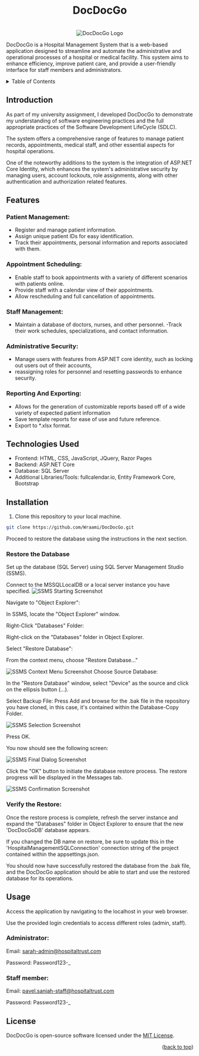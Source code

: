 <h1 align="center">DocDocGo</h3>
<a id="top"></a>

<!-- PROJECT LOGO -->
<br />
<div align="center">
  <img src="wwwroot/resources/logo-two.png" alt="DocDocGo Logo">
</div>


DocDocGo is a Hospital Management System that is a web-based application designed to streamline and automate the administrative and operational processes of a hospital or medical facility. This system aims to enhance efficiency, improve patient care, and provide a user-friendly interface for staff members and administrators.

<details>
  <summary>Table of Contents</summary>
  <ol>
    <li>
      <a href="#introduction">Introduction</a>
        <li>
		<a href="#features">Features</a>
		</li>
	     <li>
		<a href="#technologies-used">Tech Stack</a>
		</li>
		<li>
		<a href="#installation">Installation</a>
		</li>
		<li>
		<a href="#usage">Usage</a>
		</li>
		<li>
		<a href="#license">License</a>
    </li>
  </ol>
</details>

## Introduction

As part of my university assignment, I developed DocDocGo to demonstrate my understanding of software engineering practices and the full appropriate practices of the Software Development LifeCycle (SDLC). 

The system offers a comprehensive range of features to manage patient records, appointments, medical staff, and other essential aspects for hospital operations.

One of the noteworthy additions to the system is the integration of ASP.NET Core Identity, which enhances the system's administrative security by managing users, account lockouts, role assignments, along with other authentication and authorization related features.


## Features

###  Patient Management:
- Register and manage patient information.
- Assign unique patient IDs for easy identification.
- Track their appointments, personal information and reports associated with them.

### Appointment Scheduling:
- Enable staff to book appointments with a variety of different scenarios with patients online.
- Provide staff with a calendar view of their appointments.
- Allow rescheduling and full cancellation of appointments.

### Staff Management:
- Maintain a database of doctors, nurses, and other personnel.
-Track their work schedules, specializations, and contact information.

### Administrative Security:
- Manage users with features from ASP.NET core identity, such as locking out users out of their accounts, 
- reassigning roles for personnel and resetting passwords to enhance security.

### Reporting And Exporting:
- Allows for the generation of customizable reports based off of a wide variety of expected patient information
- Save template reports for ease of use and future reference.
- Export to *.xlsx format.

## Technologies Used

- Frontend: HTML, CSS, JavaScript, JQuery, Razor Pages
- Backend: ASP.NET Core
- Database: SQL Server
- Additional Libraries/Tools: fullcalendar.io, Entity Framework Core, Bootstrap
	

## Installation

   1. Clone this repository to your local machine.

  ```sh
  git clone https://github.com/Wraami/DocDocGo.git
```

Proceed to restore the database using the instructions in the next section.


### Restore the Database
   Set up the database (SQL Server) using SQL Server Management Studio (SSMS).

Connect to the MSSQLLocalDB or a local server instance you have specified.
	![SSMS Starting Screenshot](Instruction-images/startingConnection.png)

Navigate to "Object Explorer":

In SSMS, locate the "Object Explorer" window.

Right-Click "Databases" Folder:

Right-click on the "Databases" folder in Object Explorer.

Select "Restore Database":

From the context menu, choose "Restore Database..."

![SSMS Context Menu Screenshot](Instruction-images/restoreDatabase.png)
    Choose Source Database:

In the "Restore Database" window, select "Device" as the source and click on the ellipsis button (...).

Select Backup File:
    Press Add and browse for the .bak file in the repository you have cloned, in this case, it's contained within the Database-Copy Folder.
	
![SSMS Selection Screenshot](Instruction-images/restoreDatabaseSelection.png)

Press OK.

You now should see the following screen:

![SSMS Final Dialog Screenshot](Instruction-images/startingConnection.png)

Click the "OK" button to initiate the database restore process. The restore progress will be displayed in the Messages tab.

![SSMS Confirmation Screenshot](Instruction-images/startingConnection.png)


### Verify the Restore:

Once the restore process is complete, refresh the server instance and expand the "Databases" folder in Object Explorer to ensure that the new 'DocDocGoDB' database appears.

If you changed the DB name on restore, be sure to update this in the 'HospitalManagementSQLConnection' connection string of the project contained within the appsettings.json.

You should now have successfully restored the database from the .bak file, and the DocDocGo application should be able to start and use the restored database for its operations.	
	
## Usage

Access the application by navigating to the localhost in your web browser.

Use the provided login credentials to access different roles (admin, staff).
	
### Administrator:
Email: sarah-admin@hospitaltrust.com

Password: Password123-_
	
### Staff member:
Email: pavel.sanjah-staff@hospitaltrust.com

Password: Password123-_


## License

DocDocGo is open-source software licensed under the [MIT License](LICENSE).

<p align="right">(<a href="#top">back to top</a>)</p>
